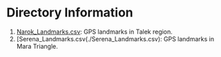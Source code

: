# Directory Information
1. [Narok_Landmarks.csv](./Narok_Landmarks.csv): GPS landmarks in Talek region.
2. [Serena_Landmarks.csv(./Serena_Landmarks.csv): GPS landmarks in Mara Triangle.
